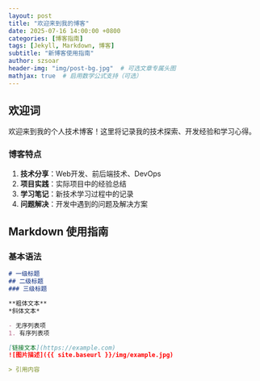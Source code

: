 ```yaml
---
layout: post
title: "欢迎来到我的博客"
date: 2025-07-16 14:00:00 +0800
categories: [博客指南]
tags: [Jekyll, Markdown, 博客]
subtitle: "新博客使用指南"
author: szsoar
header-img: "img/post-bg.jpg"  # 可选文章专属头图
mathjax: true  # 启用数学公式支持（可选）
---
```


## 欢迎词

欢迎来到我的个人技术博客！这里将记录我的技术探索、开发经验和学习心得。

### 博客特点

1. **技术分享**：Web开发、前后端技术、DevOps
2. **项目实践**：实际项目中的经验总结
3. **学习笔记**：新技术学习过程中的记录
4. **问题解决**：开发中遇到的问题及解决方案

## Markdown 使用指南

### 基本语法

```markdown
# 一级标题
## 二级标题
### 三级标题

**粗体文本**
*斜体文本*

- 无序列表项
1. 有序列表项

[链接文本](https://example.com)
![图片描述]({{ site.baseurl }}/img/example.jpg)

> 引用内容
